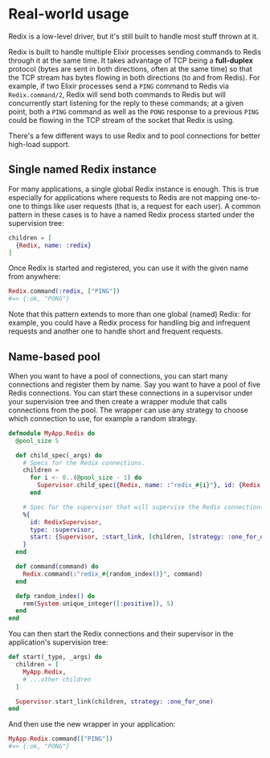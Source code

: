 # Real-world usage

Redix is a low-level driver, but it's still built to handle most stuff thrown at it.

Redix is built to handle multiple Elixir processes sending commands to Redis through it at the same time. It takes advantage of TCP being a **full-duplex** protocol (bytes are sent in both directions, often at the same time) so that the TCP stream has bytes flowing in both directions (to and from Redis). For example, if two Elixir processes send a `PING` command to Redis via `Redix.command/2`, Redix will send both commands to Redis but will concurrently start listening for the reply to these commands; at a given point, both a `PING` command as well as the `PONG` response to a previous `PING` could be flowing in the TCP stream of the socket that Redix is using.

There's a few different ways to use Redix and to pool connections for better high-load support.

## Single named Redix instance

For many applications, a single global Redix instance is enough. This is true especially for applications where requests to Redis are not mapping one-to-one to things like user requests (that is, a request for each user). A common pattern in these cases is to have a named Redix process started under the supervision tree:

```elixir
children = [
  {Redix, name: :redix}
]
```

Once Redix is started and registered, you can use it with the given name from anywhere:

```elixir
Redix.command(:redix, ["PING"])
#=> {:ok, "PONG"}
```

Note that this pattern extends to more than one global (named) Redix: for example, you could have a Redix process for handling big and infrequent requests and another one to handle short and frequent requests.

## Name-based pool

When you want to have a pool of connections, you can start many connections and register them by name. Say you want to have a pool of five Redis connections. You can start these connections in a supervisor under your supervision tree and then create a wrapper module that calls connections from the pool. The wrapper can use any strategy to choose which connection to use, for example a random strategy.

```elixir
defmodule MyApp.Redix do
  @pool_size 5

  def child_spec(_args) do
    # Specs for the Redix connections.
    children =
      for i <- 0..(@pool_size - 1) do
        Supervisor.child_spec({Redix, name: :"redix_#{i}"}, id: {Redix, i})
      end

    # Spec for the supervisor that will supervise the Redix connections.
    %{
      id: RedixSupervisor,
      type: :supervisor,
      start: {Supervisor, :start_link, [children, [strategy: :one_for_one]]}
    }
  end

  def command(command) do
    Redix.command(:"redix_#{random_index()}", command)
  end

  defp random_index() do
    rem(System.unique_integer([:positive]), 5)
  end
end
```

You can then start the Redix connections and their supervisor in the application's supervision tree:

```elixir
def start(_type, _args) do
  children = [
    MyApp.Redix,
    # ...other children
  ]

  Supervisor.start_link(children, strategy: :one_for_one)
end
```

And then use the new wrapper in your application:

```elixir
MyApp.Redix.command(["PING"])
#=> {:ok, "PONG"}
```
